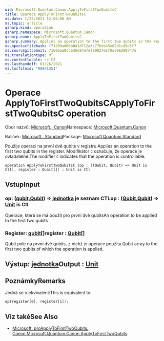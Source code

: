 ```yaml
---
uid: Microsoft.Quantum.Canon.ApplyToFirstTwoQubitsC
title: Operace ApplyToFirstTwoQubitsC
ms.date: 1/23/2021 12:00:00 AM
ms.topic: article
qsharp.kind: operation
qsharp.namespace: Microsoft.Quantum.Canon
qsharp.name: ApplyToFirstTwoQubitsC
qsharp.summary: Applies an operation to the first two qubits in the register. The modifier `C` indicates that the operation is controllable.
ms.openlocfilehash: f71209a806b0d1d712a3c776eb45e62d1cd5d5f7
ms.sourcegitcommit: 71605ea9cc630e84e7ef29027e1f0ea06299747e
ms.translationtype: MT
ms.contentlocale: cs-CZ
ms.lasthandoff: 01/26/2021
ms.locfileid: "98841351"
---
```

# <a name="applytofirsttwoqubitsc-operation"></a><span data-ttu-id="f19ef-102">Operace ApplyToFirstTwoQubitsC</span><span class="sxs-lookup"><span data-stu-id="f19ef-102">ApplyToFirstTwoQubitsC operation</span></span>

<span data-ttu-id="f19ef-103">Obor názvů: [Microsoft.. Canon](xref:Microsoft.Quantum.Canon)</span><span class="sxs-lookup"><span data-stu-id="f19ef-103">Namespace: [Microsoft.Quantum.Canon](xref:Microsoft.Quantum.Canon)</span></span>

<span data-ttu-id="f19ef-104">Balíček: [Microsoft.. Standard](https://nuget.org/packages/Microsoft.Quantum.Standard)</span><span class="sxs-lookup"><span data-stu-id="f19ef-104">Package: [Microsoft.Quantum.Standard](https://nuget.org/packages/Microsoft.Quantum.Standard)</span></span>


<span data-ttu-id="f19ef-105">Použije operaci na první dvě qubits v registru.</span><span class="sxs-lookup"><span data-stu-id="f19ef-105">Applies an operation to the first two qubits in the register.</span></span>
<span data-ttu-id="f19ef-106">Modifikátor `C` označuje, že operace je ovladatelné.</span><span class="sxs-lookup"><span data-stu-id="f19ef-106">The modifier `C` indicates that the operation is controllable.</span></span>

```qsharp
operation ApplyToFirstTwoQubitsC (op : ((Qubit, Qubit) => Unit is Ctl), register : Qubit[]) : Unit is Ctl
```


## <a name="input"></a><span data-ttu-id="f19ef-107">Vstup</span><span class="sxs-lookup"><span data-stu-id="f19ef-107">Input</span></span>

### <a name="op--qubitqubit--unit--is-ctl"></a><span data-ttu-id="f19ef-108">op: ([qubit](xref:microsoft.quantum.lang-ref.qubit),[Qubit](xref:microsoft.quantum.lang-ref.qubit)) => [jednotka](xref:microsoft.quantum.lang-ref.unit)  je seznam CTL</span><span class="sxs-lookup"><span data-stu-id="f19ef-108">op : ([Qubit](xref:microsoft.quantum.lang-ref.qubit),[Qubit](xref:microsoft.quantum.lang-ref.qubit)) => [Unit](xref:microsoft.quantum.lang-ref.unit)  is Ctl</span></span>

<span data-ttu-id="f19ef-109">Operace, která se má použít pro první dvě qubits</span><span class="sxs-lookup"><span data-stu-id="f19ef-109">An operation to be applied to the first two qubits</span></span>


### <a name="register--qubit"></a><span data-ttu-id="f19ef-110">Register: [qubit](xref:microsoft.quantum.lang-ref.qubit)[]</span><span class="sxs-lookup"><span data-stu-id="f19ef-110">register : [Qubit](xref:microsoft.quantum.lang-ref.qubit)[]</span></span>

<span data-ttu-id="f19ef-111">Qubit pole na první dvě qubits, z nichž je operace použita.</span><span class="sxs-lookup"><span data-stu-id="f19ef-111">Qubit array to the first two qubits of which the operation is applied.</span></span>



## <a name="output--unit"></a><span data-ttu-id="f19ef-112">Výstup: [jednotka](xref:microsoft.quantum.lang-ref.unit)</span><span class="sxs-lookup"><span data-stu-id="f19ef-112">Output : [Unit](xref:microsoft.quantum.lang-ref.unit)</span></span>



## <a name="remarks"></a><span data-ttu-id="f19ef-113">Poznámky</span><span class="sxs-lookup"><span data-stu-id="f19ef-113">Remarks</span></span>

<span data-ttu-id="f19ef-114">Jedná se o ekvivalent:</span><span class="sxs-lookup"><span data-stu-id="f19ef-114">This is equivalent to:</span></span>

```qsharp
op(register[0], register[1]);
```

## <a name="see-also"></a><span data-ttu-id="f19ef-115">Viz také</span><span class="sxs-lookup"><span data-stu-id="f19ef-115">See Also</span></span>

- [<span data-ttu-id="f19ef-116">Microsoft. proApplyToFirstTwoQubits. Canon.</span><span class="sxs-lookup"><span data-stu-id="f19ef-116">Microsoft.Quantum.Canon.ApplyToFirstTwoQubits</span></span>](xref:Microsoft.Quantum.Canon.ApplyToFirstTwoQubits)